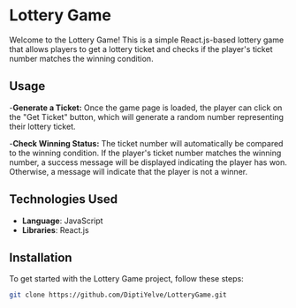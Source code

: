 # Lottery Game

Welcome to the Lottery Game! This is a simple React.js-based lottery game that allows players to get a lottery ticket and checks if the player's ticket number matches the winning condition.

## Usage

-**Generate a Ticket:** Once the game page is loaded, the player can click on the "Get Ticket" button, which will generate a random number representing their lottery ticket.

-**Check Winning Status:** The ticket number will automatically be compared to the winning condition. If the player's ticket number matches the winning number, a success message will be displayed indicating the player has won. Otherwise, a message will indicate that the player is not a winner.

## Technologies Used

- **Language**: JavaScript
- **Libraries**: React.js 

## Installation

To get started with the Lottery Game project, follow these steps:

   ```bash
   git clone https://github.com/DiptiYelve/LotteryGame.git
